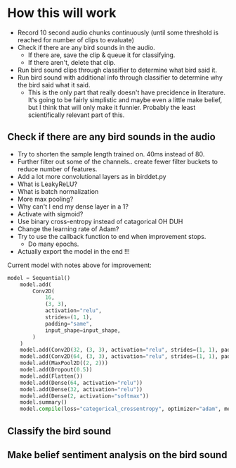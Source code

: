# How this will work

- Record 10 second audio chunks continuously (until some threshold is reached for number of clips to evaluate)
- Check if there are any bird sounds in the audio.
  - If there are, save the clip & queue it for classifying.
  - If there aren't, delete that clip.
- Run bird sound clips through classifier to determine what bird said it.
- Run bird sound with additional info through classifier to determine why the bird said what it said.
  - This is the only part that really doesn't have precidence in literature. It's going to be fairly simplistic and maybe even a little make belief, but I think that will only make it funnier. Probably the least scientifically relevant part of this.

## Check if there are any bird sounds in the audio

- Try to shorten the sample length trained on. 40ms instead of 80.
- Further filter out some of the channels.. create fewer filter buckets to reduce number of features.
- Add a lot more convolutional layers as in birddet.py
- What is LeakyReLU?
- What is batch normalization
- More max pooling?
- Why can't I end my dense layer in a 1?
- Activate with sigmoid?
- Use binary cross-entropy instead of catagorical OH DUH
- Change the learning rate of Adam?
- Try to use the callback function to end when improvement stops.
  - Do many epochs.
- Actually export the model in the end !!!

Current model with notes above for improvement:

```python
model = Sequential()
    model.add(
        Conv2D(
            16,
            (3, 3),
            activation="relu",
            strides=(1, 1),
            padding="same",
            input_shape=input_shape,
        )
    )
    model.add(Conv2D(32, (3, 3), activation="relu", strides=(1, 1), padding="same"))
    model.add(Conv2D(64, (3, 3), activation="relu", strides=(1, 1), padding="same"))
    model.add(MaxPool2D((2, 2)))
    model.add(Dropout(0.5))
    model.add(Flatten())
    model.add(Dense(64, activation="relu"))
    model.add(Dense(32, activation="relu"))
    model.add(Dense(2, activation="softmax"))
    model.summary()
    model.compile(loss="categorical_crossentropy", optimizer="adam", metrics=["acc"])
```

## Classify the bird sound

## Make belief sentiment analysis on the bird sound
